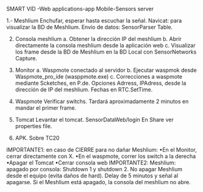 SMART VID -Web applications-app Mobile-Sensors server

1.- Meshlium
Enchufar, esperar hasta escuchar la señal.
Navicat: para visualizar la BD de Meshlium.  Envío de datos: SensorParser Table.

2. Consola meshlium
a. Obtener la dirección IP del meshlium
b. Abrir directamente la consola meshlium desde la aplicación web
c. Visualizar los frame desde la BD de Meshlium en la BD Local con SensorNetworks Capture.

3.  Monitor 
a. Waspmote conectado al servidor
b. Ejecutar waspmok desde Waspmote_pro_ide (wasppmote.exe)
c. Correcciones a waspmote mediante Scketches, en  P.de. Opciones Adrress, IPAdress, desde la dirección de IP del meshlium. Fechas en RTC.SetTime.

4. Waspmote
Verificar switchs. Tardará aproximadamente 2 minutos en mandar el primer frame.

5. Tomcat
Levantar el tomcat. SensorDataWeb/login
En Share ver properties file.

6. APK. Sobre TC20

IMPORTANTE1: en caso de CIERRE para no dañar Meshlium:
•En el Monitor, cerrar directamente con  X.
•En el waspmote, correr los switch a la derecha
•Apagar el Tomcat
•Cerrar consola web
IMPORTANTE2: Meshlium: apagado por consola: Shutdown 1 y shutdown 2. 
No apagar Meshlium desde el equipo (evita daños de hard). Delay de 5 minutos y señal al apagarse. 
Si el Meshlium está apagado, la consola del meshlium no abre.
